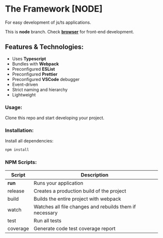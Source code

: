 # The Framework [NODE]
For easy development of js/ts applications.

This is **node** branch. Check [**browser**](https://github.com/Azarattum/TheFramework/tree/browser) for front-end development.

## Features & Technologies:
  - Uses **Typescript**
  - Bundles with **Webpack**
  - Preconfigured **ESList**
  - Preconfigured **Prettier**
  - Preconfigured **VSCode** debugger
  - Event-driven
  - Strict naming and hierarchy
  - Lightweight

### Usage:
Clone this repo and start developing your project.

### Installation: 
Install all dependencies:
```sh
npm install
```

### NPM Scripts:
| Script   | Description                                             |
| -------- | ------------------------------------------------------- |
| **run**  | Runs your application                                   |
| release  | Creates a production build of the project               |
| build    | Builds the entire project with webpack                  |
| watch    | Watches all file changes and rebuilds them if necessary |
| test     | Run all tests                                           |
| coverage | Generate code test coverage report                      |
